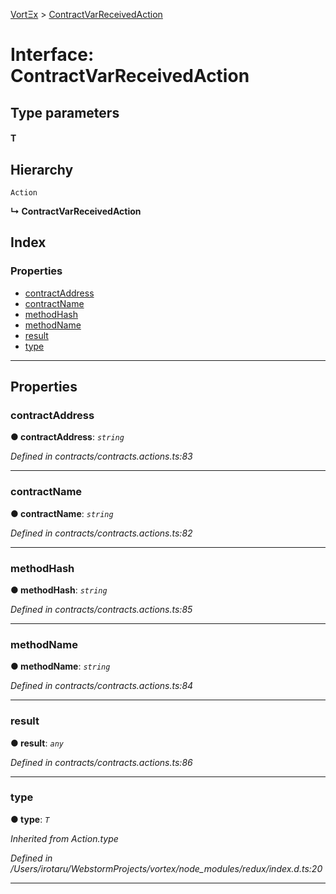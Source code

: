 [VortΞx](../README.md) > [ContractVarReceivedAction](../interfaces/contractvarreceivedaction.md)

# Interface: ContractVarReceivedAction

## Type parameters
#### T 
## Hierarchy

 `Action`

**↳ ContractVarReceivedAction**

## Index

### Properties

* [contractAddress](contractvarreceivedaction.md#contractaddress)
* [contractName](contractvarreceivedaction.md#contractname)
* [methodHash](contractvarreceivedaction.md#methodhash)
* [methodName](contractvarreceivedaction.md#methodname)
* [result](contractvarreceivedaction.md#result)
* [type](contractvarreceivedaction.md#type)

---

## Properties

<a id="contractaddress"></a>

###  contractAddress

**● contractAddress**: *`string`*

*Defined in contracts/contracts.actions.ts:83*

___
<a id="contractname"></a>

###  contractName

**● contractName**: *`string`*

*Defined in contracts/contracts.actions.ts:82*

___
<a id="methodhash"></a>

###  methodHash

**● methodHash**: *`string`*

*Defined in contracts/contracts.actions.ts:85*

___
<a id="methodname"></a>

###  methodName

**● methodName**: *`string`*

*Defined in contracts/contracts.actions.ts:84*

___
<a id="result"></a>

###  result

**● result**: *`any`*

*Defined in contracts/contracts.actions.ts:86*

___
<a id="type"></a>

###  type

**● type**: *`T`*

*Inherited from Action.type*

*Defined in /Users/irotaru/WebstormProjects/vortex/node_modules/redux/index.d.ts:20*

___

